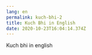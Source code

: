 ```yaml
---
lang: en
permalink: kuch-bhi-2
title: Kuch Bhi in English
date: 2020-10-23T16:04:14.374Z
---
```

Kuch bhi in english